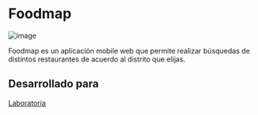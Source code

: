# Foodmap

![image](https://user-images.githubusercontent.com/32310744/38343764-66bd2dc8-384b-11e8-8327-d2b73719bd0e.png)

Foodmap es un aplicación mobile web que permite realizar búsquedas de distintos restaurantes de acuerdo al distrito que elijas.

## Desarrollado para 
[Laboratoria](http://laboratoria.la)
